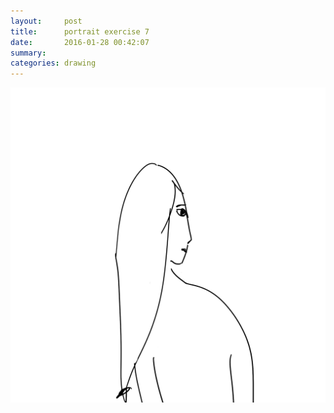 ```yaml
---
layout:     post
title:      portrait exercise 7
date:       2016-01-28 00:42:07
summary:    
categories: drawing
---
```

![portrait exercise 7](/images/diary/portrait-exercise-7.png "I stared.")
